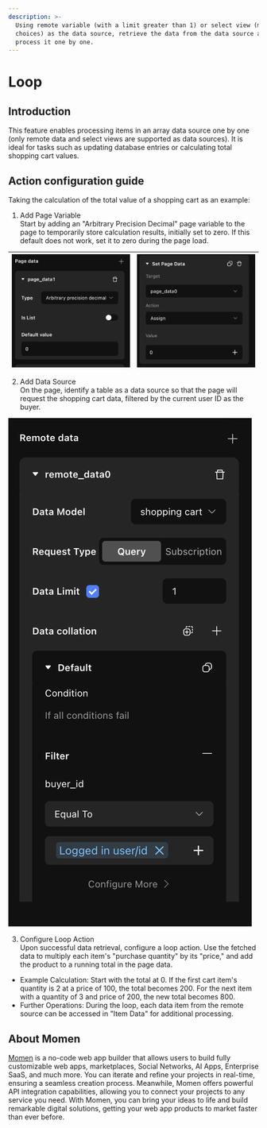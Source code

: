 ```yaml
---
description: >-
  Using remote variable (with a limit greater than 1) or select view (multiple
  choices) as the data source, retrieve the data from the data source and
  process it one by one.
---
```


# Loop

## Introduction

This feature enables processing items in an array data source one by one (only remote data and select views are supported as data sources). It is ideal for tasks such as updating database entries or calculating total shopping cart values.

## Action configuration guide

Taking the calculation of the total value of a shopping cart as an example:

1. Add Page Variable\
   Start by adding an "Arbitrary Precision Decimal" page variable to the page to temporarily store calculation results, initially set to zero. If this default does not work, set it to zero during the page load.

| <img src="../.gitbook/assets/0 (47).png" alt="" data-size="original"> | <img src="../.gitbook/assets/1 (86).png" alt="" data-size="original"> |
| --------------------------------------------------------------------- | --------------------------------------------------------------------- |

2. Add Data Source\
   On the page, identify a table as a data source so that the page will request the shopping cart data, filtered by the current user ID as the buyer.

![](<../.gitbook/assets/2 (70).png>)

3. Configure Loop Action\
   Upon successful data retrieval, configure a loop action. Use the fetched data to multiply each item's "purchase quantity" by its "price," and add the product to a running total in the page data.

* Example Calculation: Start with the total at 0. If the first cart item's quantity is 2 at a price of 100, the total becomes 200. For the next item with a quantity of 3 and price of 200, the new total becomes 800.
* Further Operations: During the loop, each data item from the remote source can be accessed in "Item Data" for additional processing.

## About Momen​​​​​

[Momen](https://momen.app/?channel=blog-about) is a no-code web app builder that allows users to build fully customizable web apps, marketplaces, Social Networks, AI Apps, Enterprise SaaS, and much more. You can iterate and refine your projects in real-time, ensuring a seamless creation process. Meanwhile, Momen offers powerful API integration capabilities, allowing you to connect your projects to any service you need. With Momen, you can bring your ideas to life and build remarkable digital solutions, getting your web app products to market faster than ever before.​​

